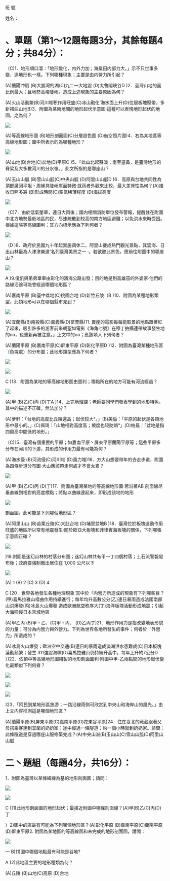 班 號

姓名：

# 、單題（第1～12題每題3分，其餘每題4分；共84分）：

（C)1．地形順口溜：「地形變化，内外力加；海桑田内部力大。」示不只世事多變，連地形也一樣。下列哪種現象；主要是由内營力所引起？

(A)蘭陽冲扇 (B)大鹏灣的湖(C)九二一大地震 (D)太鲁閣峡谷D )2．臺灣山地的面比例最大；且地勢高峻陡峭。造成上述現象的主要原因為何？

(A)火山活動繁(B)河川堆积作用旺盛(C)冰山融化’海水面上升(D)位居板塊壓带，多新褶曲山地B)3．附圖為某兩地間的地形起伏示意圖·這種可以表現地形起伏的地圖，之為何？

![](images\test_batch\Geography\fb99b368b31d624909f24f2a2bf821e6d6c0a262437db874b5ebd53562005c88.png)

(A)等高線地形圖 (B)地形剖面圖(C)分層設色圖 (D)航空照片圖)4．右為某地區等高線地形圖；圖中所表示的為哪種地形？

![](images\test_batch\Geography\63ceab361611b2550638098d04889b4a9e593c545ee21942f93f338d05010192.png)

(A)山地(B)台地(C)盆地(D)平原C )5．「此山北起蘇澳；南至鎏鼻，是臺灣地形的脊梁及大多數河川的分水嶺。」此文所指的是哪座山？

(A)玉山山胍 (B)雪山山胍(C)中央山胍 (D)阿里山山胍D )6．高原與台地共同性為頂部廣阔平坦丶周緣具陡峭崖面特微·就雨者外觀來比较，最大差巽性為何？(A)接收日照多寡 (B)形成時間(C)空氯稀薄程度 (D)海拔高度

![](images\test_batch\Geography\b977e03b446459ad56edcd780bd1caf5b3ba454a770b57b2c42249c0f4b51d59.png)

（C)7．由於低氣壓罩，連日大雨後；國内相關消防單位發布警報，提醒住在附圖中北方地勢最低地區的民，尽速疏散到较高的南方地區避難；以免洪水來時受困。根據這張等高線圖判；其方向標示應為下列何者？

![](images\test_batch\Geography\b6ffbc4b46911c4631dcf1be3a7729d7a1cf2afbac7a34f19da9bc1002a0d25d.png)

（D )8．政府於民國九十年起實施调休二，阿里山夔成熱門觀光景點，其雲海、日出山林最為人津津樂道’名列臺灣美景之一 ·。若欲艷此景色，應前往附圖中的哪座山？

![](images\test_batch\Geography\1e973c6b345fb1d98b9cb20183066e382e4781d6aa20ac2afb9a367b5ce938ad.png)

A )9.俊凱與弟弟單車由彰化的濱海公路出發；目的地是到高雄茄的外婆家·他們的路線沿途可能會經過哪個地形區？

(A)嘉南平原 (B)臺中盆地(C)桃園台地 (D)新竹丘陵（B )10．附圖為某種地形類型，此類地形可以在哪個縣市見到？

![](images\test_batch\Geography\913b1dfa3c0a2b3d70a4f0616fbe9d137f76399f34e4e807a4aba78797b31a7e.png)

(A)宜蘭縣(B)南投縣(C)嘉義縣(D)苗栗縣)11. 賣座的電影每每能取景的地點跟著紅了起來，吸引許多的游客前來朝聖如電影《海角七號》在穆丁拍攝連帶故事發生地的oo，也重新再被注意。」上文中的oo；應該填人下列何者？

(A)蘭陽平原 (B)嘉南平原(C)屏東平原 (D)彰化平原D  )12．附圖為臺灣某種地形區（色塊處）的分布圖；此地形類型應為下何者？

![](images\test_batch\Geography\9459278855b703cee07dd5f0b7eaf4d52df482368476e688575732bcb1539e4d.png)

![](images\test_batch\Geography\d19c6613dc6d3167ef539ec7df64e7cfaecd81bb8391fbda7848fc892ba35171.png)

C )13．附圖為某地的等高線地形圖由圖判；哪點所在的地方可能有河流經過？

![](images\test_batch\Geography\3a279e4b1d2c68a3f30dc11a08a6631f2cd0a05eba45b7208b4e5051e73f17c3.png)

(A)甲 (B)乙(C)丙 (D)丁A  )14．上完地理課；老師要同學們發表學到的地形特色。其中的描述不正確，無法加分？

(A)萝軒：「台地的高度比丘陵還高；起伏较大°。」(B)美倫：「平原的起伏是各類地形中最小的。」(C)佩琦：「山地相對高度高；坡度也较陡峭°」(D)柏晨：「盆地是指四周高中間低的地形。」

（C)15．臺灣有個重要的平原；如嘉南平原丶屏東平原蘭陽平原等；這些平原多分布在河川的下游，其形成的作用力最有可能為何？

(A)海水侵 (B)河流侵(C)河川堆 (D)風力堆)16．方大山想要带年的去走步道，附圖為四條步道分布圖·大山應該帶走何處才不會太累？

![](images\test_batch\Geography\9e78e1e87cdce9c078083b39c25a02edcafb7c92794a93c98c3d5d530127dcb9.png)

(A)甲 (B)乙(C)丙 (D)丁)17．附圖為臺灣某地的等高線地形圖·若沿著AB 剖面線尽垂直線到相對的高度標點；將點以曲線連起來，即形成該地的地形

![](images\test_batch\Geography\fbc809d5f9eb212716c5d2a9fc1f3d4673d75bf682509eef815e63e810f97c7d.png)

剖面圖。此可能是下列哪個地形區？

(A)阿里山山 (B)苗栗丘陵(C)大肚台地 (D)埔里盆地B )18．臺灣位於板塊運動作用旺盛的地區所以常有地震發生·關於歐亞大板塊和菲律賓海板塊的關係，下列哪張示意圖正確？

![](images\test_batch\Geography\94ef9969109cd90aee77d1be14ace06780281258df2b1d8b20d1afda9fa954d0.png)

)19.附圖是迷幻山林的村落分布圖；迷幻山林共有甲～丁四個村落；土石流警報發布後；政府要強制撤出居住在 1,000 公尺以下

![](images\test_batch\Geography\e72e1b640fa26c4dd0bda07662635c9f43c3b831f7fd5f4fb93c96514df63189.png)

(A) 1 (B) 2 (C) 3 (D) 4

C )20．世界各地發生各種地理現象'其中於「内營力所造成的現象有下列哪些目？(甲)喜馬拉雅山褶曲作用持續進行；每年均升高數公分(乙)連日暴雨造成法國南部山洪爆發(丙)冰島火山爆發·造成歐洲航空秩序大(丁)海洋板塊活動形成地震；引起大海啸侵日本宫城地區

(A)甲乙丙 (B)甲丶乙、(C)甲丶丙、 (D)乙丙丁)21．地形作用力是指改變地表形貌的力量；可分為内營力與外營力。下列為世界各地所發生的事件；何者於「外營力」所造成的？

(A)冰島火山爆發；歐洲空中交通(B)連日的暴雨造成澳洲洪水患難成(C)日本板塊蓮動频繁；發生 311強震海啸(D)喜馬拉雅山仍持續升高中，每年上升約7公分D ）)22．依頂中等高線地形圖繪製的地形剖面圖判·附圖中甲-乙兩點間的地形起伏變化最類似下列何者？

![](images\test_batch\Geography\78515d9b54f1bde80d4164edef1847c86a60efd6cb4a717ea9602f30c345709c.png)

![](images\test_batch\Geography\f12c3562f3342e08ec5c066ed4827f484dd4a9033fb763ca18d216b29d38ebd4.png)

![](images\test_batch\Geography\0a625e4b94749a185a3116c0c4ac85221988a091412a0cbadd2ee2b7d804d1b4.png)

)23．「阿民到某地形區旅游；一路沿線雨侧可欣赏到中央山和海岸山的風光。」由上文内容推測這是哪個地形區？

(A)蘭陽平原(B)屏東平原(C)嘉南平原(D)花東谷平原)24．住在臺北的蕨葳跟著父母搭乘客連到宜蘭的奶奶家；途中經過一條隧道；約一個小時就到奶奶家。請問：此條隧道是穿過哪座山服修築完成？(A)中央山派(B)玉山山(C)雪山山胍(D)阿里山山胍

# 二丶題組（每題4分，共16分）：

1．附圖為臺灣以某條緯線為基的地形剖面圖；請問：

![](images\test_batch\Geography\ae38e50a76b14b03951393ce1fb01c1e7e46a5dc16789fb414fc85f854308c0e.png)

![](images\test_batch\Geography\5f7e4656c71863f8732738b51f4cc8a6c0817b4521165dad32a6259ea937bd30.png)

C )(1)此地形剖面圖的地形起伏；最接近附圖中哪條剖面線？(A)甲(B)乙(C)丙(D)丁

）2)圖中的區最有可能為下列哪個地形區？(A)彰化平原 (B)嘉南平原(C)蘭陽平原 (D)屏東平原2. 附圖為某地區的等高線圖和未完成的地形剖面圖，請問：

![](images\test_batch\Geography\28eacff1b72a6697fe648c193fa317fe963fa563f9a1c221fc636f5fc9ad3974.png)

一 B)(1)圖中哪個地點最有可能是谷地?

A )2)此地區主要的地形種類為何？

(A)丘陵 (B)山地(C)高原 (D)台地

